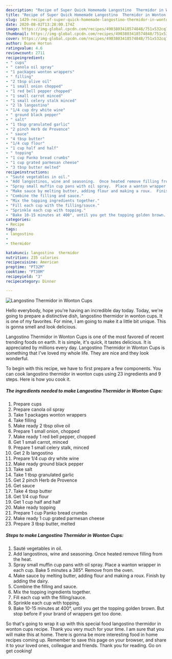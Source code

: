 ```yaml
---
description: "Recipe of Super Quick Homemade Langostino  Thermidor in Wonton Cups"
title: "Recipe of Super Quick Homemade Langostino  Thermidor in Wonton Cups"
slug: 1429-recipe-of-super-quick-homemade-langostino-thermidor-in-wonton-cups
date: 2020-08-02T13:28:00.174Z
image: https://img-global.cpcdn.com/recipes/4903803418574848/751x532cq70/langostino-thermidor-in-wonton-cups-recipe-main-photo.jpg
thumbnail: https://img-global.cpcdn.com/recipes/4903803418574848/751x532cq70/langostino-thermidor-in-wonton-cups-recipe-main-photo.jpg
cover: https://img-global.cpcdn.com/recipes/4903803418574848/751x532cq70/langostino-thermidor-in-wonton-cups-recipe-main-photo.jpg
author: Duane Horton
ratingvalue: 4.6
reviewcount: 2711
recipeingredient:
- " cups"
- " canola oil spray"
- "1 packages wonton wrappers"
- " filling"
- "2 tbsp olive oil"
- "1 small onion chopped"
- "1 red bell pepper chopped"
- "1 small carrot minced"
- "1 small celery stalk minced"
- "2 lb langostino"
- "1/4 cup dry white wine"
- " ground black pepper"
- " salt"
- "1 tbsp granulated garlic"
- "2 pinch Herb de Provence"
- " sauce"
- "4 tbsp butter"
- "1/4 cup flour"
- "1 cup half and half"
- " topping"
- "1 cup Panko bread crumbs"
- "1 cup grated parmesan cheese"
- "3 tbsp butter melted"
recipeinstructions:
- "Sauté vegetables in oil."
- "Add langostinos, wine and seasoning.  Once heated remove filling from the heat."
- "Spray small muffin cup pans with oil spray.  Place a wanton wrapper in each cup. Bake 5 minutes a 385°. Remove from the oven."
- "Make sauce by melting butter, adding flour and making a roux.  Finish by adding the dairy."
- "Combine the filling and sauce."
- "Mix the topping ingredients together."
- "Fill each cup with the filling/sauce."
- "Sprinkle each cup with topping."
- "Bake 10-15 minutes at 400°, until you get the topping golden brown.  But stop before if your brand of wrappers get too done."
categories:
- Recipe
tags:
- langostino
- 
- thermidor

katakunci: langostino  thermidor 
nutrition: 235 calories
recipecuisine: American
preptime: "PT32M"
cooktime: "PT30M"
recipeyield: "3"
recipecategory: Dinner

---
```



![Langostino  Thermidor in Wonton Cups](https://img-global.cpcdn.com/recipes/4903803418574848/751x532cq70/langostino-thermidor-in-wonton-cups-recipe-main-photo.jpg)

Hello everybody, hope you're having an incredible day today. Today, we're going to prepare a distinctive dish, langostino  thermidor in wonton cups. It is one of my favorites. For mine, I am going to make it a little bit unique. This is gonna smell and look delicious.

Langostino  Thermidor in Wonton Cups is one of the most favored of recent trending foods on earth. It is simple, it's quick, it tastes delicious. It is appreciated by millions every day. Langostino  Thermidor in Wonton Cups is something that I've loved my whole life. They are nice and they look wonderful.




To begin with this recipe, we have to first prepare a few components. You can cook langostino  thermidor in wonton cups using 23 ingredients and 9 steps. Here is how you cook it.

<!--inarticleads1-->

##### The ingredients needed to make Langostino  Thermidor in Wonton Cups:

1. Prepare  cups
1. Prepare  canola oil spray
1. Take 1 packages wonton wrappers
1. Take  filling
1. Make ready 2 tbsp olive oil
1. Prepare 1 small onion, chopped
1. Make ready 1 red bell pepper, chopped
1. Get 1 small carrot, minced
1. Prepare 1 small celery stalk, minced
1. Get 2 lb langostino
1. Prepare 1/4 cup dry white wine
1. Make ready  ground black pepper
1. Take  salt
1. Take 1 tbsp granulated garlic
1. Get 2 pinch Herb de Provence
1. Get  sauce
1. Take 4 tbsp butter
1. Get 1/4 cup flour
1. Get 1 cup half and half
1. Make ready  topping
1. Prepare 1 cup Panko bread crumbs
1. Make ready 1 cup grated parmesan cheese
1. Prepare 3 tbsp butter, melted




<!--inarticleads2-->

##### Steps to make Langostino  Thermidor in Wonton Cups:

1. Sauté vegetables in oil.
1. Add langostinos, wine and seasoning.  Once heated remove filling from the heat.
1. Spray small muffin cup pans with oil spray.  Place a wanton wrapper in each cup. Bake 5 minutes a 385°. Remove from the oven.
1. Make sauce by melting butter, adding flour and making a roux.  Finish by adding the dairy.
1. Combine the filling and sauce.
1. Mix the topping ingredients together.
1. Fill each cup with the filling/sauce.
1. Sprinkle each cup with topping.
1. Bake 10-15 minutes at 400°, until you get the topping golden brown.  But stop before if your brand of wrappers get too done.




So that's going to wrap it up with this special food langostino  thermidor in wonton cups recipe. Thank you very much for your time. I am sure that you will make this at home. There is gonna be more interesting food in home recipes coming up. Remember to save this page on your browser, and share it to your loved ones, colleague and friends. Thank you for reading. Go on get cooking!
